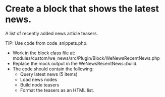 # Create a block that shows the latest news.
A list of recently added news article teasers.

TIP: Use code from code_snippets.php.

- Work in the block class file at: modules/custom/we_news/src/Plugin/Block/WeNewsRecentNews.php
- Replace the mock output in the WeNewsRecentNews::build.
- The code should contain the following:
  - Query latest news (5 items)
  - Load news nodes
  - Build node teasers
  - Format the teasers as an HTML list.

